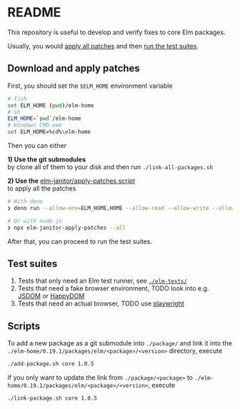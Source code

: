 # README

This repository is useful to develop and verify fixes to core Elm packages.  

Usually, you would [apply all patches](#download-and-apply-patches) and then [run the test suites](#test-suites).

## Download and apply patches

First, you should set the `$ELM_HOME` environment variable

```sh
# fish
set ELM_HOME (pwd)/elm-home
# sh
ELM_HOME=`pwd`/elm-home
# Windows CMD.exe
set ELM_HOME=%cd%\elm-home
```

Then you can either 

**1) Use the git submodules**  
by clone all of them to your disk and then run `./link-all-packages.sh`

**2) Use the** [elm-janitor/apply-patches script](https://github.com/elm-janitor/apply-patches)  
to apply all the patches

```sh
# With deno
❯ deno run --allow-env=ELM_HOME,HOME --allow-read --allow-write --allow-net=github.com,codeload.github.com,api.github.com  https://raw.githubusercontent.com/elm-janitor/apply-patches/main/deno/cli.ts --all

# Or with node.js
❯ npx elm-janitor-apply-patches --all
```

After that, you can proceed to run the test suites.

## Test suites

1. Tests that only need an Elm test runner,
see [`./elm-tests/`](./elm-tests/README.md)
2. Tests that need a fake browser environment,
TODO look into e.g. [JSDOM](https://github.com/jsdom/jsdom) or [HappyDOM](https://github.com/capricorn86/happy-dom)
3. Tests that need an actual browser,
TODO use [playwright](https://playwright.dev/)

## Scripts

To add a new package as a git submodule into `./package/` and link it into the `./elm-home/0.19.1/packages/elm/<package>/<version>` directory, execute

```sh
./add-package.sh core 1.0.5
```

If you only want to update the link from `./package/<package>` to `./elm-home/0.19.1/packages/elm/<package>/<version>`, execute

```sh
./link-package.sh core 1.0.5
```
